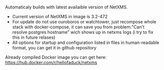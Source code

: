 Automaticaly builds with latest availaible version of NetXMS. 
- Current version of NetXMS in image is 3.2-472
- For update do not use ouroboros or watchtower, just recompose whole stack with docker-compose, it can save you from problem:"Can't resolve postgres hostname" wich shows up in netxms logs (i try to fix this in future relases)
- All options for startup and configuration listed in files in human-readable format, you can get it in github repository

Already compiled Docker image you can get here:
https://hub.docker.com/r/hellofaduck/netxms
